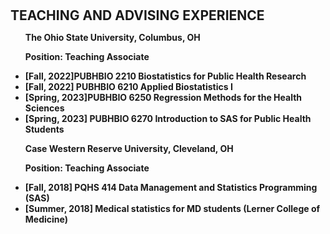 <h1 id="Teaching"></h1>

<h2 style="margin: 30px 0px 10px;">TEACHING AND ADVISING EXPERIENCE</h2>

<ul>
  
<strong>The Ohio State University, Columbus, OH
<p>Position: Teaching Associate</p>
<li>[Fall, 2022]PUBHBIO 2210 Biostatistics for Public Health Research</li>
<li>[Fall, 2022] PUBHBIO 6210 Applied Biostatistics I</li>
<li>[Spring, 2023]PUBHBIO 6250 Regression Methods for the Health Sciences</li>
<li>[Spring, 2023] PUBHBIO 6270 Introduction to SAS for Public Health Students</li>
</ul>

<ul>
<strong>Case Western Reserve University, Cleveland, OH
  <p>Position: Teaching Associate</p>
<li>[Fall, 2018] PQHS 414 Data Management and Statistics Programming (SAS)</li>
<li>[Summer, 2018] Medical statistics for MD students (Lerner College of Medicine)</li>
</ul>


